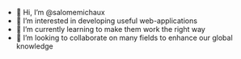 - 👋 Hi, I’m @salomemichaux
- 👀 I’m interested in developing useful web-applications
- 🌱 I’m currently learning to make them work the right way 
- 💞️ I’m looking to collaborate on many fields to enhance our global knowledge

<!---
phirering/phirering is a ✨ special ✨ repository because its `README.md` (this file) appears on your GitHub profile.
You can click the Preview link to take a look at your changes.
--->
